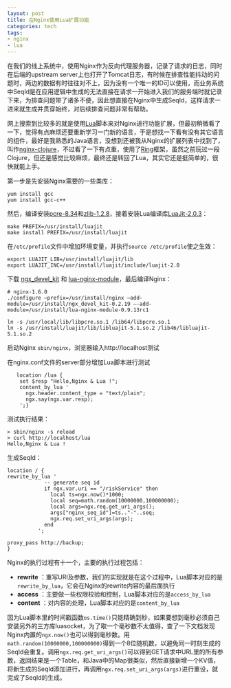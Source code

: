 ```yaml
---
layout: post
title: 在Nginx使用Lua扩展功能
categories: tech
tags: 
- nginx
- lua
---
```


在我们的线上系统中，使用Nginx作为反向代理服务器，记录了请求的日志，同时在后端的upstream server上也打开了Tomcat日志，有时候在排查性能抖动的问题时，两边的数据有时往往对不上，因为没有一个唯一的ID可以使用，而业务系统中SeqId是在应用逻辑中生成的无法直接在请求一开始进入我们的服务端时就记录下来，为排查问题带了诸多不便，因此想直接在Nginx中生成SeqId，这样请求一进来就生成并贯穿始终，对后续排查问题非常有帮助。

网上搜索到比较多的就是使用[Lua](http://www.lua.org/)脚本来对Nginx进行功能扩展，但最初稍微看了一下，觉得有点麻烦还要重新学习一门新的语言，于是想找一下看有没有其它语言的组件，最好是我熟悉的Java语言，没想到还被我从Nginx的扩展列表中找到了，叫作[nginx-clojure](http://nginx-clojure.github.io/)，不过看了一下有点重，使用了[Ring](https://github.com/mmcgrana/ring)框架，虽然之前玩过一段Clojure，但还是感觉比较麻烦，最终还是转回了Lua，其实它还是挺简单的，很快就能上手。

第一步是先安装Nginx需要的一些类库：
```
yum install gcc
yum install gcc-c++
```
然后，编译安装[pcre-8.34](http://sourceforge.net/projects/pcre/files/pcre/8.34/)和[zlib-1.2.8](http://fossies.org/linux/misc/zlib-1.2.8.tar.gz/)，接着安装Lua编译库[LuaJit-2.0.3](http://luajit.org/download.html)：

```
make PREFIX=/usr/install/luajit
make install PREFIX=/usr/install/luajit
```

在`/etc/profile`文件中增加环境变量，并执行`source /etc/profile`使之生效：

```
export LUAJIT_LIB=/usr/install/luajit/lib
export LUAJIT_INC=/usr/install/luajit/include/luajit-2.0
```

下载 [ngx_devel_kit](https://github.com/ildus/nginx_redis/tree/master/ngx_devel_kit-0.2.19) 和 [lua-nginx-module](https://github.com/openresty/lua-nginx-module/tags)，最后编译Nginx：

```
# nginx-1.6.0
./configure —prefix=/usr/install/nginx —add-module=/usr/install/ngx_devel_kit-0.2.19 —-add-module=/usr/install/lua-nginx-module-0.9.13rc1

ln -s /usr/local/lib/libpcre.so.1 /lib64/libpcre.so.1
ln -s /usr/install/luajit/lib/libluajit-5.1.so.2 /lib46/libluajit-5.1.so.2
```

启动Nginx `sbin/nginx`，浏览器输入http://localhost测试

在nginx.conf文件的server部分增加Lua脚本进行测试

```
   location /lua {
    set $resp "Hello,Nginx & Lua !";    
    content_by_lua '        
      ngx.header.content_type = "text/plain";          
      ngx.say(ngx.var.resp);
    ';}
```

测试执行结果：

```
> sbin/nginx -s reload
> curl http://localhost/lua
Hello,Nginx & Lua !

```

生成SeqId：

```
location / {
rewrite_by_lua '
            -- generate seq id
            if ngx.var.uri == "/riskService" then
              local ts=ngx.now()*1000;
              local seq=math.random(10000000,100000000);
              local args=ngx.req.get_uri_args();
              args["nginx_seq_id"]=ts.."-"..seq;
              ngx.req.set_uri_args(args);
            end
          ';
          
proxy_pass http://backup;
}
```

Nginx的执行过程有十一个，主要的执行过程包括：
* **rewrite** ：重写URI及参数，我们的实现就是在这个过程中，Lua脚本对应的是`rewrite_by_lua`，它会在Nginx的rewrite内容的最后面执行
* **access** ：主要做一些权限校验和控制，Lua脚本对应的是`access_by_lua`
* **content** ：对内容的处理，Lua脚本对应的是`content_by_lua`

因为Lua脚本里的时间戳函数`os.time()`只能精确到秒，如果要想到毫秒必须自己安装另外的三方库luasocket，为了取一个毫秒数不太值得，查了一下文档发现Nginx内置的`ngx.now()`也可以得到毫秒数。用`math.random(10000000,100000000)`得到一个8位随机数，以避免同一时刻生成的SeqId会重复。调用`ngx.req.get_uri_args()`可以得到GET请求中URL里的所有参数，返回结果是一个Table，和Java中的Map很类似，然后直接新增一个KV值，将新生成的SeqId添加进行，再调用`ngx.req.set_uri_args(args)`进行重设，就完成了SeqId的生成。